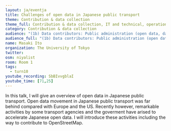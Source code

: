 ```yaml
---
layout: ja/eventja
title: Challenges of open data in Japanese public transport
theme: Contribution & data collection
theme_full: Contribution & data collection, IT and technical, operations, Transport, routing and urban planning
category: Contribution & data collection
audience: "(1b) Data contributors: Public administration (open data, data feedback...)"
audience_full: "(1b) Data contributors: Public administration (open data, data feedback...), (1c) Data contributors: Companies (data feedback, driven by need of data...), (2b) Data users: Non-profit and public service"
name: Masaki Ito
organization: The University of Tokyo
twitter: 
osm: niyalist
room: Room 1
tags:
  - turn10
youtube_recording: SbBIvvgblaI
youtube_time: [71,25]
---
```

In this talk, I will give an overview of open data in Japanese public transport. Open data movement in Japanese public transport was far behind compared with Europe and the US. Recently however, remarkable activities by some transport agencies and the goverment have arised to accelerate Japanese open data. I will introduce these activities including the way to contribute to OpenStreetMap.

